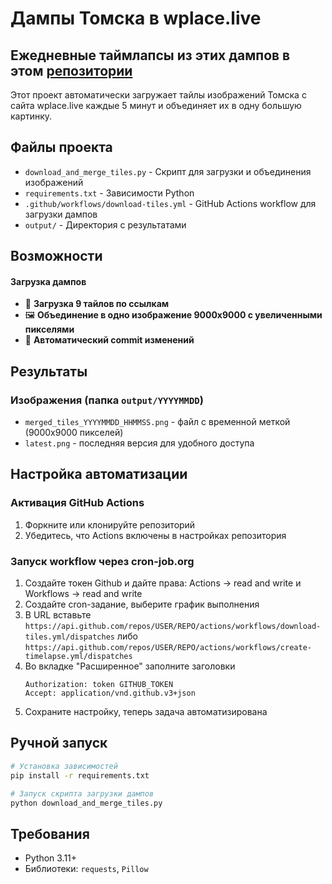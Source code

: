 # Дампы Томска в wplace.live

## Ежедневные таймлапсы из этих дампов в этом [репозитории](https://github.com/niklinque/wplace-tomsk-timelapse)

Этот проект автоматически загружает тайлы изображений Томска с сайта wplace.live каждые 5 минут и объединяет их в одну большую картинку.

## Файлы проекта

- `download_and_merge_tiles.py` - Скрипт для загрузки и объединения изображений
- `requirements.txt` - Зависимости Python
- `.github/workflows/download-tiles.yml` - GitHub Actions workflow для загрузки дампов
- `output/` - Директория с результатами

## Возможности

#### Загрузка дампов
- 🔄 **Загрузка 9 тайлов по ссылкам**
- 🖼️ **Объединение в одно изображение 9000x9000 с увеличенными пикселями**
- 🔀 **Автоматический commit изменений**

## Результаты

### Изображения (папка `output/YYYYMMDD`)
- `merged_tiles_YYYYMMDD_HHMMSS.png` - файл с временной меткой (9000x9000 пикселей)
- `latest.png` - последняя версия для удобного доступа

## Настройка автоматизации

### Активация GitHub Actions
1. Форкните или клонируйте репозиторий
2. Убедитесь, что Actions включены в настройках репозитория

### Запуск workflow через cron-job.org
1. Создайте токен Github и дайте права: Actions → read and write и Workflows → read and write
2. Создайте cron-задание, выберите график выполнения
3. В URL вставьте `https://api.github.com/repos/USER/REPO/actions/workflows/download-tiles.yml/dispatches` либо `https://api.github.com/repos/USER/REPO/actions/workflows/create-timelapse.yml/dispatches`
4. Во вкладке "Расширенное" заполните заголовки
   ```
   Authorization: token GITHUB_TOKEN
   Accept: application/vnd.github.v3+json
   ```
6. Сохраните настройку, теперь задача автоматизирована

## Ручной запуск
```bash
# Установка зависимостей
pip install -r requirements.txt

# Запуск скрипта загрузки дампов
python download_and_merge_tiles.py
```

## Требования

- Python 3.11+
- Библиотеки: `requests`, `Pillow`
